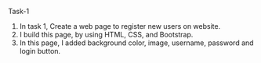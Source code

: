 Task-1

1. In task 1, Create a web page to register new users on website.
2. I build this page, by using  HTML, CSS, and Bootstrap.
3. In this page, I added background color, image, username, password and login button.

